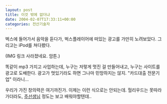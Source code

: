 ```yaml
---
layout: post
title: 이것 밖에 없더냐
date: 2004-02-07T17:33:11+00:00
categories: 전산기술자
---
```

벅스에 들어가서 음악을 듣다가, 벅스플레이어에 떠있는 광고를 가만히 노려보았다. 그리고는 iPod를 쳐다봤다.

(IMG 링크 사라졌네요. 암튼.)

똑같이 mp3 가지고 사업하는데, 누구는 저렇게 멋진 걸 만들어내고, 누구는 사이트를 광고로 도배한다. 광고가 멋있기라도 하면 그나마 민망하지는 않지. "카드대출 전문기업" 이라니...

우리가 가진 창의력은 여기까진가. 이제는 이런 식으로는 안되는데. 헐리우드는 못따라가더라도, <a href="http://jinto.pe.kr/264">주선생님</a> 정도는 보고 배워야할텐데..
